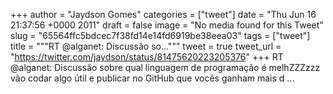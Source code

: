 
+++
author = "Jaydson Gomes"
categories = ["tweet"]
date = "Thu Jun 16 21:37:56 +0000 2011"
draft = false
image = "No media found for this Tweet"
slug = "65564ffc5bdcec7f38fd14e14fd6919be38eea03"
tags = ["tweet"]
title = """RT @alganet: Discussão so..."""
tweet = true
tweet_url = "https://twitter.com/jaydson/status/81475620223205376"
+++
RT @alganet: Discussão sobre qual linguagem de programação é melhZZZzzz vão codar algo útil e publicar no GitHub que vocês ganham mais d ...
